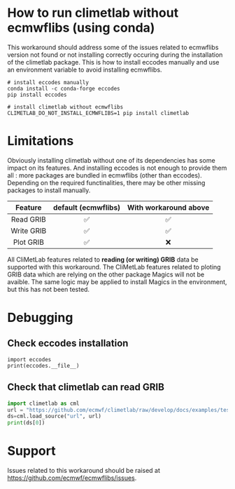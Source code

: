 # How to run climetlab without ecmwflibs (using conda)

This workaround should address some of the issues related to ecmwflibs version not found or not installing correctly occuring during the installation of the climetlab package.
This is how to install eccodes manually and use an environment variable to avoid installing ecmwflibs.

```
# install eccodes manually
conda install -c conda-forge eccodes
pip install eccodes

# install climetlab without ecmwflibs
CLIMETLAB_DO_NOT_INSTALL_ECMWFLIBS=1 pip install climetlab
```

# Limitations

Obviously installing climetlab without one of its dependencies has some impact on its features.
And installing eccodes is not enough to provide them all : more packages are bundled in ecmwflibs (other than eccodes).
Depending on the required functinalities, there may be other missing packages to install manually.

|    Feature    | default (ecmwflibs) | With workaround above |
|:-------------:|:-------------------:|:---------------------:|
|   Read GRIB   |         ✅          |          ✅           |
|   Write GRIB  |         ✅          |          ✅           |
|   Plot GRIB   |         ✅          |          ❌           |

All CliMetLab features related to **reading (or writing) GRIB** data be supported with this workaround.  The CliMetLab features related to ploting GRIB data which are relying on the other package Magics will not be avaible. The same logic may be applied to install Magics in the environment, but this has not been tested.

# Debugging

## Check eccodes installation
```
import eccodes
print(eccodes.__file__)
```

## Check that climetlab can read GRIB

``` python
import climetlab as cml
url = "https://github.com/ecmwf/climetlab/raw/develop/docs/examples/test.grib"
ds=cml.load_source("url", url)
print(ds[0])
```


# Support

Issues related to this workaround should be raised at https://github.com/ecmwf/ecmwflibs/issues.

